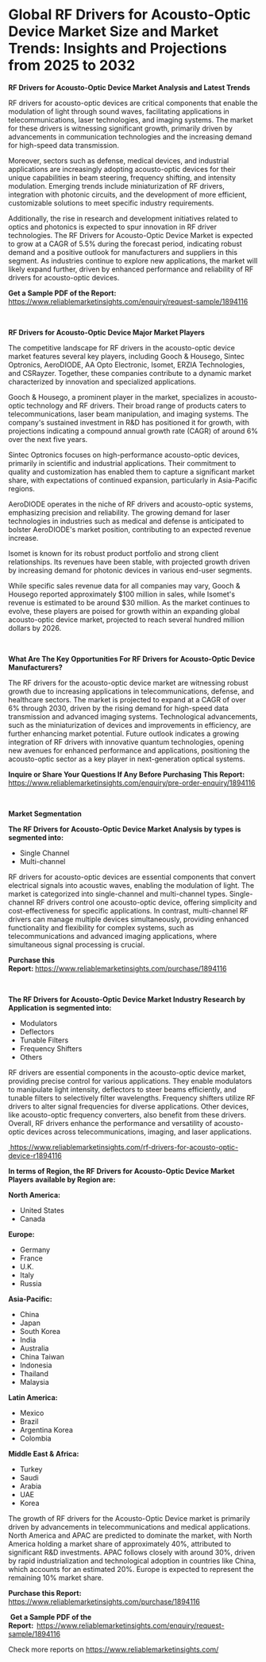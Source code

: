 <p><h1>Global RF Drivers for Acousto-Optic Device Market Size and Market Trends: Insights and Projections from 2025 to 2032</h1></p><p><strong>RF Drivers for Acousto-Optic Device Market Analysis and Latest Trends</strong></p>
<p><p>RF drivers for acousto-optic devices are critical components that enable the modulation of light through sound waves, facilitating applications in telecommunications, laser technologies, and imaging systems. The market for these drivers is witnessing significant growth, primarily driven by advancements in communication technologies and the increasing demand for high-speed data transmission. </p><p>Moreover, sectors such as defense, medical devices, and industrial applications are increasingly adopting acousto-optic devices for their unique capabilities in beam steering, frequency shifting, and intensity modulation. Emerging trends include miniaturization of RF drivers, integration with photonic circuits, and the development of more efficient, customizable solutions to meet specific industry requirements. </p><p>Additionally, the rise in research and development initiatives related to optics and photonics is expected to spur innovation in RF driver technologies. The RF Drivers for Acousto-Optic Device Market is expected to grow at a CAGR of 5.5% during the forecast period, indicating robust demand and a positive outlook for manufacturers and suppliers in this segment. As industries continue to explore new applications, the market will likely expand further, driven by enhanced performance and reliability of RF drivers for acousto-optic devices.</p></p>
<p><strong>Get a Sample PDF of the Report:&nbsp;</strong> <a href="https://www.reliablemarketinsights.com/enquiry/request-sample/1894116?utm_campaign=2217&utm_medium=2&utm_source=Github&utm_content=ia&utm_term=13022025&utm_id=rf-drivers-for-acousto-optic-device">https://www.reliablemarketinsights.com/enquiry/request-sample/1894116</a></p>
<p>&nbsp;</p>
<p><strong>RF Drivers for Acousto-Optic Device Major Market Players</strong></p>
<p><p>The competitive landscape for RF drivers in the acousto-optic device market features several key players, including Gooch & Housego, Sintec Optronics, AeroDIODE, AA Opto Electronic, Isomet, ERZIA Technologies, and CSRayzer. Together, these companies contribute to a dynamic market characterized by innovation and specialized applications.</p><p>Gooch & Housego, a prominent player in the market, specializes in acousto-optic technology and RF drivers. Their broad range of products caters to telecommunications, laser beam manipulation, and imaging systems. The company's sustained investment in R&D has positioned it for growth, with projections indicating a compound annual growth rate (CAGR) of around 6% over the next five years.</p><p>Sintec Optronics focuses on high-performance acousto-optic devices, primarily in scientific and industrial applications. Their commitment to quality and customization has enabled them to capture a significant market share, with expectations of continued expansion, particularly in Asia-Pacific regions.</p><p>AeroDIODE operates in the niche of RF drivers and acousto-optic systems, emphasizing precision and reliability. The growing demand for laser technologies in industries such as medical and defense is anticipated to bolster AeroDIODE's market position, contributing to an expected revenue increase.</p><p>Isomet is known for its robust product portfolio and strong client relationships. Its revenues have been stable, with projected growth driven by increasing demand for photonic devices in various end-user segments.</p><p>While specific sales revenue data for all companies may vary, Gooch & Housego reported approximately $100 million in sales, while Isomet's revenue is estimated to be around $30 million. As the market continues to evolve, these players are poised for growth within an expanding global acousto-optic device market, projected to reach several hundred million dollars by 2026.</p></p>
<p>&nbsp;</p>
<p><strong>What Are The Key Opportunities For RF Drivers for Acousto-Optic Device Manufacturers?</strong></p>
<p><p>The RF drivers for the acousto-optic device market are witnessing robust growth due to increasing applications in telecommunications, defense, and healthcare sectors. The market is projected to expand at a CAGR of over 6% through 2030, driven by the rising demand for high-speed data transmission and advanced imaging systems. Technological advancements, such as the miniaturization of devices and improvements in efficiency, are further enhancing market potential. Future outlook indicates a growing integration of RF drivers with innovative quantum technologies, opening new avenues for enhanced performance and applications, positioning the acousto-optic sector as a key player in next-generation optical systems.</p></p>
<p><strong>Inquire or Share Your Questions If Any Before Purchasing This Report:</strong> <a href="https://www.reliablemarketinsights.com/enquiry/pre-order-enquiry/1894116?utm_campaign=2217&utm_medium=2&utm_source=Github&utm_content=ia&utm_term=13022025&utm_id=rf-drivers-for-acousto-optic-device">https://www.reliablemarketinsights.com/enquiry/pre-order-enquiry/1894116</a></p>
<p>&nbsp;</p>
<p><strong>Market Segmentation</strong></p>
<p><strong>The RF Drivers for Acousto-Optic Device Market Analysis by types is segmented into:</strong></p>
<p><ul><li>Single Channel</li><li>Multi-channel</li></ul></p>
<p><p>RF drivers for acousto-optic devices are essential components that convert electrical signals into acoustic waves, enabling the modulation of light. The market is categorized into single-channel and multi-channel types. Single-channel RF drivers control one acousto-optic device, offering simplicity and cost-effectiveness for specific applications. In contrast, multi-channel RF drivers can manage multiple devices simultaneously, providing enhanced functionality and flexibility for complex systems, such as telecommunications and advanced imaging applications, where simultaneous signal processing is crucial.</p></p>
<p><strong>Purchase this Report:&nbsp;</strong><a href="https://www.reliablemarketinsights.com/purchase/1894116?utm_campaign=2217&utm_medium=2&utm_source=Github&utm_content=ia&utm_term=13022025&utm_id=rf-drivers-for-acousto-optic-device">https://www.reliablemarketinsights.com/purchase/1894116</a></p>
<p>&nbsp;</p>
<p><strong>The RF Drivers for Acousto-Optic Device Market Industry Research by Application is segmented into:</strong></p>
<p><ul><li>Modulators</li><li>Deflectors</li><li>Tunable Filters</li><li>Frequency Shifters</li><li>Others</li></ul></p>
<p><p>RF drivers are essential components in the acousto-optic device market, providing precise control for various applications. They enable modulators to manipulate light intensity, deflectors to steer beams efficiently, and tunable filters to selectively filter wavelengths. Frequency shifters utilize RF drivers to alter signal frequencies for diverse applications. Other devices, like acousto-optic frequency converters, also benefit from these drivers. Overall, RF drivers enhance the performance and versatility of acousto-optic devices across telecommunications, imaging, and laser applications.</p></p>
<p><a href="https://www.reliablemarketinsights.com/rf-drivers-for-acousto-optic-device-r1894116?utm_campaign=2217&utm_medium=2&utm_source=Github&utm_content=ia&utm_term=13022025&utm_id=rf-drivers-for-acousto-optic-device">&nbsp;https://www.reliablemarketinsights.com/rf-drivers-for-acousto-optic-device-r1894116</a></p>
<p><strong>In terms of Region, the RF Drivers for Acousto-Optic Device Market Players available by Region are:</strong></p>
<p>
    <p> <strong> North America: </strong>
        <ul>
            <li>United States</li>
            <li>Canada</li>
        </ul>
        </p> 
    <p> <strong> Europe: </strong>
        <ul>
            <li>Germany</li>
            <li>France</li>
            <li>U.K.</li>
            <li>Italy</li>
            <li>Russia</li>
        </ul>
        </p> 
    <p> <strong> Asia-Pacific: </strong>
        <ul>
            <li>China</li>
            <li>Japan</li>
            <li>South Korea</li>
            <li>India</li>
            <li>Australia</li>
            <li>China Taiwan</li>
            <li>Indonesia</li>
            <li>Thailand</li>
            <li>Malaysia</li>
        </ul>
        </p> 
    <p> <strong> Latin America: </strong>
        <ul>
            <li>Mexico</li>
            <li>Brazil</li>
            <li>Argentina Korea</li>
            <li>Colombia</li>
        </ul>
        </p> 
    <p> <strong> Middle East & Africa: </strong>
        <ul>
            <li>Turkey</li>
            <li>Saudi</li>
            <li>Arabia</li>
            <li>UAE</li>
            <li>Korea</li>
        </ul>
    </p>
    </p>
<p><p>The growth of RF drivers for the Acousto-Optic Device market is primarily driven by advancements in telecommunications and medical applications. North America and APAC are predicted to dominate the market, with North America holding a market share of approximately 40%, attributed to significant R&D investments. APAC follows closely with around 30%, driven by rapid industrialization and technological adoption in countries like China, which accounts for an estimated 20%. Europe is expected to represent the remaining 10% market share.</p></p>
<p><strong>Purchase this Report: </strong><a href="https://www.reliablemarketinsights.com/purchase/1894116?utm_campaign=2217&utm_medium=2&utm_source=Github&utm_content=ia&utm_term=13022025&utm_id=rf-drivers-for-acousto-optic-device">https://www.reliablemarketinsights.com/purchase/1894116</a></p>
<p>&nbsp;<strong>Get a Sample PDF of the Report:&nbsp;&nbsp;</strong><a href="https://www.reliablemarketinsights.com/enquiry/request-sample/1894116?utm_campaign=2217&utm_medium=2&utm_source=Github&utm_content=ia&utm_term=13022025&utm_id=rf-drivers-for-acousto-optic-device">https://www.reliablemarketinsights.com/enquiry/request-sample/1894116</a></p>
<p><strong></strong></p>
<p>Check more reports on <a href="https://www.reliablemarketinsights.com/?utm_campaign=2217&utm_medium=2&utm_source=Github&utm_content=ia&utm_term=13022025&utm_id=rf-drivers-for-acousto-optic-device">https://www.reliablemarketinsights.com/</a></p>